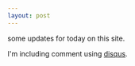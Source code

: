 ```yaml
---
layout: post
---
```

some updates for today on this site.

I'm including comment using [disqus](https://disqus.com/).





